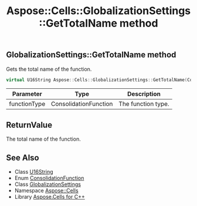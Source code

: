 ﻿---
title: Aspose::Cells::GlobalizationSettings::GetTotalName method
linktitle: GetTotalName
second_title: Aspose.Cells for C++ API Reference
description: 'Aspose::Cells::GlobalizationSettings::GetTotalName method. Gets the total name of the function in C++.'
type: docs
weight: 1000
url: /cpp/aspose.cells/globalizationsettings/gettotalname/
---
## GlobalizationSettings::GetTotalName method


Gets the total name of the function.

```cpp
virtual U16String Aspose::Cells::GlobalizationSettings::GetTotalName(ConsolidationFunction functionType)
```


| Parameter | Type | Description |
| --- | --- | --- |
| functionType | ConsolidationFunction | The function type. |

## ReturnValue

The total name of the function.

## See Also

* Class [U16String](../../u16string/)
* Enum [ConsolidationFunction](../../consolidationfunction/)
* Class [GlobalizationSettings](../)
* Namespace [Aspose::Cells](../../)
* Library [Aspose.Cells for C++](../../../)
